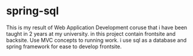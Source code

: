 # spring-sql

This is my result of Web Application Development coruse that i have been taught in 2 years at my university.
in this project contain frontsite and backsite. 
Use MVC concepts to running work. i use sql as a database and spring framework for ease to develop frontsite.
